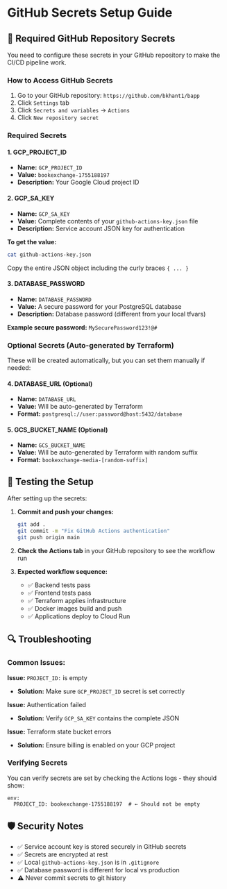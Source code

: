 # GitHub Secrets Setup Guide

## 🔐 Required GitHub Repository Secrets

You need to configure these secrets in your GitHub repository to make the CI/CD pipeline work.

### How to Access GitHub Secrets
1. Go to your GitHub repository: `https://github.com/bkhant1/bapp`
2. Click `Settings` tab
3. Click `Secrets and variables` → `Actions`
4. Click `New repository secret`

### Required Secrets

#### 1. **GCP_PROJECT_ID**
- **Name:** `GCP_PROJECT_ID`
- **Value:** `bookexchange-1755188197`
- **Description:** Your Google Cloud project ID

#### 2. **GCP_SA_KEY**
- **Name:** `GCP_SA_KEY`
- **Value:** Complete contents of your `github-actions-key.json` file
- **Description:** Service account JSON key for authentication

**To get the value:**
```bash
cat github-actions-key.json
```
Copy the entire JSON object including the curly braces `{ ... }`

#### 3. **DATABASE_PASSWORD**
- **Name:** `DATABASE_PASSWORD`
- **Value:** A secure password for your PostgreSQL database
- **Description:** Database password (different from your local tfvars)

**Example secure password:** `MySecurePassword123!@#`

### Optional Secrets (Auto-generated by Terraform)

These will be created automatically, but you can set them manually if needed:

#### 4. **DATABASE_URL** (Optional)
- **Name:** `DATABASE_URL`
- **Value:** Will be auto-generated by Terraform
- **Format:** `postgresql://user:password@host:5432/database`

#### 5. **GCS_BUCKET_NAME** (Optional)
- **Name:** `GCS_BUCKET_NAME`
- **Value:** Will be auto-generated by Terraform with random suffix
- **Format:** `bookexchange-media-[random-suffix]`

## 🚀 Testing the Setup

After setting up the secrets:

1. **Commit and push your changes:**
   ```bash
   git add .
   git commit -m "Fix GitHub Actions authentication"
   git push origin main
   ```

2. **Check the Actions tab** in your GitHub repository to see the workflow run

3. **Expected workflow sequence:**
   - ✅ Backend tests pass
   - ✅ Frontend tests pass  
   - ✅ Terraform applies infrastructure
   - ✅ Docker images build and push
   - ✅ Applications deploy to Cloud Run

## 🔍 Troubleshooting

### Common Issues:

**Issue:** `PROJECT_ID:` is empty
- **Solution:** Make sure `GCP_PROJECT_ID` secret is set correctly

**Issue:** Authentication failed
- **Solution:** Verify `GCP_SA_KEY` contains the complete JSON

**Issue:** Terraform state bucket errors
- **Solution:** Ensure billing is enabled on your GCP project

### Verifying Secrets
You can verify secrets are set by checking the Actions logs - they should show:
```
env:
  PROJECT_ID: bookexchange-1755188197  # ← Should not be empty
```

## 🛡️ Security Notes

- ✅ Service account key is stored securely in GitHub secrets
- ✅ Secrets are encrypted at rest
- ✅ Local `github-actions-key.json` is in `.gitignore`
- ✅ Database password is different for local vs production
- ⚠️ Never commit secrets to git history 